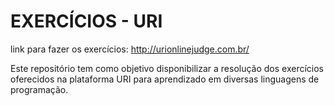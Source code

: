 # EXERCÍCIOS - URI
link para fazer os exercícios: http://urionlinejudge.com.br/

Este repositório tem como objetivo disponibilizar a resolução dos exercícios oferecidos na plataforma URI
para aprendizado em diversas linguagens de programação.
